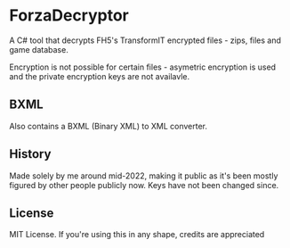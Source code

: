 # ForzaDecryptor

A C# tool that decrypts FH5's TransformIT encrypted files - zips, files and game database.

Encryption is not possible for certain files - asymetric encryption is used and the private encryption keys are not availavle.

## BXML
Also contains a BXML (Binary XML) to XML converter.

## History
Made solely by me around mid-2022, making it public as it's been mostly figured by other people publicly now. Keys have not been changed since.

## License

MIT License. If you're using this in any shape, credits are appreciated
